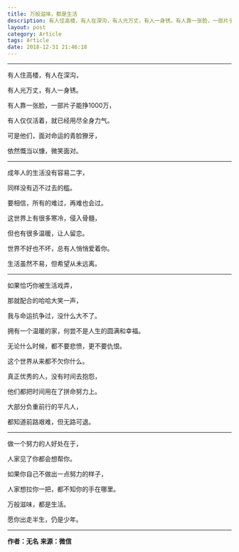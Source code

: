```yaml
---
title: 万般滋味，都是生活
description: 有人住高楼，有人在深沟，有人光万丈，有人一身锈。有人靠一张脸，一部片子能挣1000万，有人仅仅活着，就已经用尽全身力气...
layout: post
category: Article
tags: Article
date: 2018-12-31 21:46:18
---
```


-----

有人住高楼，有人在深沟，

有人光万丈，有人一身锈。

有人靠一张脸，一部片子能挣1000万，

有人仅仅活着，就已经用尽全身力气。

可是他们，面对命运的青脸獠牙，

依然慨当以慷，微笑面对。

-----

成年人的生活没有容易二字，

同样没有迈不过去的槛。

要相信，所有的难过，再难也会过。

这世界上有很多寒冷，侵入骨髓，

但也有很多温暖，让人留恋。

世界不好也不坏，总有人悄悄爱着你。

生活虽然不易，但希望从未远离。

-----

如果恰巧你被生活戏弄，

那就配合的哈哈大笑一声，

我与命运抗争过，没什么大不了。

拥有一个温暖的家，何尝不是人生的圆满和幸福。

无论什么时候，都不要悲愤，更不要仇恨。

这个世界从来都不欠你什么。

真正优秀的人，没有时间去抱怨，

他们都把时间用在了拼命努力上。

大部分负重前行的平凡人，

都知道前路艰难，但无路可退。

-----

做一个努力的人好处在于，

人家见了你都会想帮你。

如果你自己不做出一点努力的样子，

人家想拉你一把，都不知你的手在哪里。

万般滋味，都是生活。

愿你出走半生，仍是少年。

-----

**作者：无名**
**来源：微信**